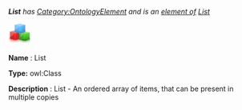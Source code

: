 ___List__ 
 has
 [Category:OntologyElement](../../Category/OntologyElement "Category:OntologyElement") 
 and is an
 [element of](../../Property/ElementOf "Property:ElementOf") 
[List](../../Submissions/List "Submissions:List")_




  





[![Class](../images/thumb/2/27/Class.gif/45px-Class.gif)](../../Image/Class.gif "Class")


__Name__ 
 : List
 



__Type:__ 
 owl:Class
 



__Description__ 
 : List - An ordered array of items, that can be present in multiple copies